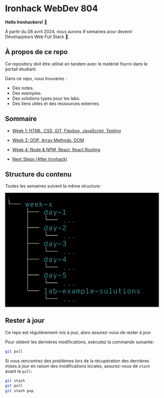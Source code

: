 # Ironhack WebDev 804

**Hello Ironhackers!** 🥳

À partir du 08 avril 2024, nous aurons 9 semaines pour devenir Développeurs Web Full Stack 💪.

## À propos de ce repo

Ce repository doit être utilisé en tandem avec le matériel fourni dans le portail étudiant.

Dans ce repo, vous trouverez :

- Des notes.
- Des exemples.
- Des solutions types pour les labs.
- Des liens utiles et des ressources externes.

## Sommaire

- [Week 1: HTML, CSS, GIT, Flexbox, JavaScript, Testing](./week-1/README.md)
- [Week 2: OOP, Array Methods, DOM](./week-2/README.md)
- [Week 4: Node & NPM, React, React Routing](./week-4/README.md)

- [Next Steps (After Ironhack)](./next-steps.md)

## Structure du contenu

Toutes les semaines suivent la même structure:

![](./assets/dir-tree.png)

## Rester à jour

Ce repo est régulièrement mis à jour, alors assurez-vous de rester à jour.

Pour obtenir les dernières modifications, exécutez la commande suivante:

```sh
git pull
```

Si vous rencontrez des problèmes lors de la récupération des dernières mises à jour en raison des modifications locales, assurez-vous de `stash` avant le `pull`:

```sh
git stash
git pull
git stash pop
```
